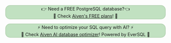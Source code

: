 &nbsp;<p style="background: #C1E1C1;border: 2px solid #b4d3b2;border-radius: 15px;text-align: center;">👉 Need a FREE PostgreSQL database?👈<br>🦀 Check <a href="https://go.aiven.io/francesco-signup">Aiven's FREE plans</a>! 🦀 </p>
<p style="background: #C1E1C1;border: 2px solid #b4d3b2;border-radius: 15px;text-align: center;">
⚡️ Need to optimize your SQL query with AI? ⚡️ <br>
🐧 Check  <a href="https://go.aiven.io/ft-ai-db-optimizer">Aiven AI database optimizer</a>! Powered by EverSQL 🐧
</p>
